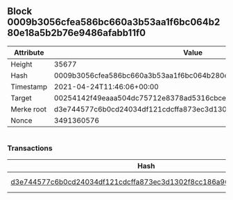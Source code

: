 ## Block 0009b3056cfea586bc660a3b53aa1f6bc064b280e18a5b2b76e9486afabb11f0

Attribute | Value
--- | ---
Height | 35677
Hash | 0009b3056cfea586bc660a3b53aa1f6bc064b280e18a5b2b76e9486afabb11f0
Timestamp | 2021-04-24T11:46:06+00:00
Target | 00254142f49eaaa504dc75712e8378ad5316cbcead634704b3734b6271167cc4
Merke root | d3e744577c6b0cd24034df121cdcffa873ec3d1302f8cc186a9657e70018b2a8
Nonce | 3491360576

```

```

### Transactions

Hash | Amount
--- | ---
[d3e744577c6b0cd24034df121cdcffa873ec3d1302f8cc186a9657e70018b2a8](d3e744577c6b0cd24034df121cdcffa873ec3d1302f8cc186a9657e70018b2a8.md) | 10.00000000 SKEPTI 
